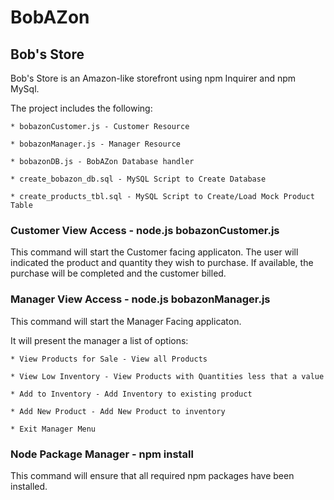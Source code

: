 # BobAZon

## Bob's Store

Bob's Store is an Amazon-like storefront using npm Inquirer and npm MySql.

The project includes the following:

    * bobazonCustomer.js - Customer Resource

    * bobazonManager.js - Manager Resource

    * bobazonDB.js - BobAZon Database handler

    * create_bobazon_db.sql - MySQL Script to Create Database

    * create_products_tbl.sql - MySQL Script to Create/Load Mock Product Table

### Customer View Access - node.js bobazonCustomer.js

This command will start the Customer facing applicaton.  The user will indicated the product and quantity they wish to purchase. If available, the purchase will be completed and the customer billed.

### Manager View Access - node.js bobazonManager.js

This command will start the Manager Facing applicaton.

It will present the manager a list of options:

    * View Products for Sale - View all Products

    * View Low Inventory - View Products with Quantities less that a value

    * Add to Inventory - Add Inventory to existing product

    * Add New Product - Add New Product to inventory

    * Exit Manager Menu

### Node Package Manager - npm install

This command will ensure that all required npm packages have been installed.
